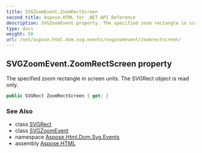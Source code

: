 ```yaml
---
title: SVGZoomEvent.ZoomRectScreen
second_title: Aspose.HTML for .NET API Reference
description: SVGZoomEvent property. The specified zoom rectangle in screen units. The SVGRect object is read only
type: docs
weight: 50
url: /net/aspose.html.dom.svg.events/svgzoomevent/zoomrectscreen/
---
```

## SVGZoomEvent.ZoomRectScreen property

The specified zoom rectangle in screen units. The SVGRect object is read only.

```csharp
public SVGRect ZoomRectScreen { get; }
```

### See Also

* class [SVGRect](../../../aspose.html.dom.svg.datatypes/svgrect/)
* class [SVGZoomEvent](../)
* namespace [Aspose.Html.Dom.Svg.Events](../../../aspose.html.dom.svg.events/)
* assembly [Aspose.HTML](../../../)
